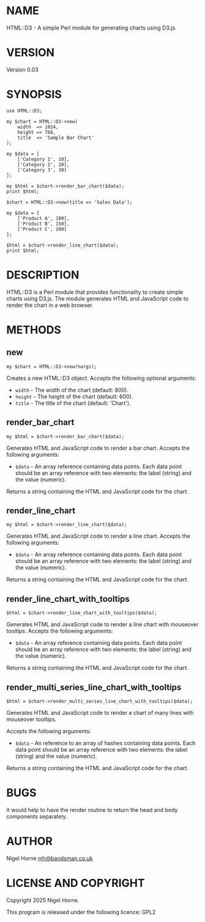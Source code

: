 # NAME

HTML::D3 - A simple Perl module for generating charts using D3.js.

# VERSION

Version 0.03

# SYNOPSIS

    use HTML::D3;

    my $chart = HTML::D3->new(
        width  => 1024,
        height => 768,
        title  => 'Sample Bar Chart'
    );

    my $data = [
        ['Category 1', 10],
        ['Category 2', 20],
        ['Category 3', 30]
    ];

    my $html = $chart->render_bar_chart($data);
    print $html;

    $chart = HTML::D3->new(title => 'Sales Data');

    my $data = [
        ['Product A', 100],
        ['Product B', 150],
        ['Product C', 200]
    ];

    $html = $chart->render_line_chart($data);
    print $html;

# DESCRIPTION

HTML::D3 is a Perl module that provides functionality to create simple charts using D3.js.
The module generates HTML and JavaScript code to render the chart in a web browser.

# METHODS

## new

    my $chart = HTML::D3->new(%args);

Creates a new HTML::D3 object.
Accepts the following optional arguments:

- `width` - The width of the chart (default: 800).
- `height` - The height of the chart (default: 600).
- `title` - The title of the chart (default: 'Chart').

## render\_bar\_chart

    my $html = $chart->render_bar_chart($data);

Generates HTML and JavaScript code to render a bar chart. Accepts the following arguments:

- `$data` - An array reference containing data points. Each data point should
be an array reference with two elements: the label (string) and the value (numeric).

Returns a string containing the HTML and JavaScript code for the chart.

## render\_line\_chart

    my $html = $chart->render_line_chart($data);

Generates HTML and JavaScript code to render a line chart. Accepts the following arguments:

- `$data` - An array reference containing data points. Each data point should
be an array reference with two elements: the label (string) and the value (numeric).

Returns a string containing the HTML and JavaScript code for the chart.

## render\_line\_chart\_with\_tooltips

    $html = $chart->render_line_chart_with_tooltips($data);

Generates HTML and JavaScript code to render a line chart with mouseover tooltips.
Accepts the following arguments:

- `$data` - An array reference containing data points. Each data point should
be an array reference with two elements: the label (string) and the value (numeric).

Returns a string containing the HTML and JavaScript code for the chart.

## render\_multi\_series\_line\_chart\_with\_tooltips

    $html = $chart->render_multi_series_line_chart_with_tooltips($data);

Generates HTML and JavaScript code to render a chart of many lines with mouseover tooltips.

Accepts the following arguments:

- `$data` - An reference to an array of hashes containing data points.
Each data point should be an array reference with two elements: the label (string) and the value (numeric).

Returns a string containing the HTML and JavaScript code for the chart.

# BUGS

It would help to have the render routine to return the head and body components separately.

# AUTHOR

Nigel Horne <njh@bandsman.co.uk>

# LICENSE AND COPYRIGHT

Copyright 2025 Nigel Horne.

This program is released under the following licence: GPL2
